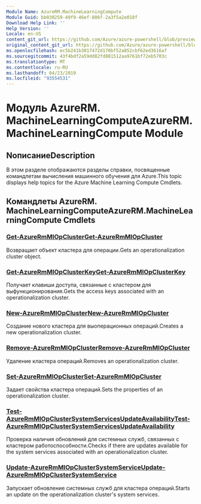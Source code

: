 ```yaml
---
Module Name: AzureRM.MachineLearningCompute
Module Guid: bb030259-49f9-46ef-806f-2a3f5a2e018f
Download Help Link: ''
Help Version: ''
Locale: en-US
content_git_url: https://github.com/Azure/azure-powershell/blob/preview/src/ResourceManager/MachineLearningCompute/Commands.MachineLearningCompute/help/AzureRM.MachineLearningCompute.md
original_content_git_url: https://github.com/Azure/azure-powershell/blob/preview/src/ResourceManager/MachineLearningCompute/Commands.MachineLearningCompute/help/AzureRM.MachineLearningCompute.md
ms.openlocfilehash: ec5b241b3017472d170bf52a852cbf62ed3616af
ms.sourcegitcommit: 43f4bdf2a59dd82fd881512aa9761bf72eb5703c
ms.translationtype: MT
ms.contentlocale: ru-RU
ms.lasthandoff: 04/23/2019
ms.locfileid: "93554531"
---
```

# <span data-ttu-id="9351a-101">Модуль AzureRM. MachineLearningCompute</span><span class="sxs-lookup"><span data-stu-id="9351a-101">AzureRM.MachineLearningCompute Module</span></span>
## <span data-ttu-id="9351a-102">Nописание</span><span class="sxs-lookup"><span data-stu-id="9351a-102">Description</span></span>
<span data-ttu-id="9351a-103">В этом разделе отображаются разделы справки, посвященные командлетам вычисления машинного обучения для Azure.</span><span class="sxs-lookup"><span data-stu-id="9351a-103">This topic displays help topics for the Azure Machine Learning Compute Cmdlets.</span></span>

## <span data-ttu-id="9351a-104">Командлеты AzureRM. MachineLearningCompute</span><span class="sxs-lookup"><span data-stu-id="9351a-104">AzureRM.MachineLearningCompute Cmdlets</span></span>
### [<span data-ttu-id="9351a-105">Get-AzureRmMlOpCluster</span><span class="sxs-lookup"><span data-stu-id="9351a-105">Get-AzureRmMlOpCluster</span></span>](Get-AzureRmMlOpCluster.md)
<span data-ttu-id="9351a-106">Возвращает объект кластера для операции.</span><span class="sxs-lookup"><span data-stu-id="9351a-106">Gets an operationalization cluster object.</span></span>

### [<span data-ttu-id="9351a-107">Get-AzureRmMlOpClusterKey</span><span class="sxs-lookup"><span data-stu-id="9351a-107">Get-AzureRmMlOpClusterKey</span></span>](Get-AzureRmMlOpClusterKey.md)
<span data-ttu-id="9351a-108">Получает клавиши доступа, связанные с кластером для выфункционирования.</span><span class="sxs-lookup"><span data-stu-id="9351a-108">Gets the access keys associated with an operationalization cluster.</span></span>

### [<span data-ttu-id="9351a-109">New-AzureRmMlOpCluster</span><span class="sxs-lookup"><span data-stu-id="9351a-109">New-AzureRmMlOpCluster</span></span>](New-AzureRmMlOpCluster.md)
<span data-ttu-id="9351a-110">Создание нового кластера для выоперационных операций.</span><span class="sxs-lookup"><span data-stu-id="9351a-110">Creates a new operationalization cluster.</span></span>

### [<span data-ttu-id="9351a-111">Remove-AzureRmMlOpCluster</span><span class="sxs-lookup"><span data-stu-id="9351a-111">Remove-AzureRmMlOpCluster</span></span>](Remove-AzureRmMlOpCluster.md)
<span data-ttu-id="9351a-112">Удаление кластера операций.</span><span class="sxs-lookup"><span data-stu-id="9351a-112">Removes an operationalization cluster.</span></span>

### [<span data-ttu-id="9351a-113">Set-AzureRmMlOpCluster</span><span class="sxs-lookup"><span data-stu-id="9351a-113">Set-AzureRmMlOpCluster</span></span>](Set-AzureRmMlOpCluster.md)
<span data-ttu-id="9351a-114">Задает свойства кластера операций.</span><span class="sxs-lookup"><span data-stu-id="9351a-114">Sets the properties of an operationalization cluster.</span></span>

### [<span data-ttu-id="9351a-115">Test-AzureRmMlOpClusterSystemServicesUpdateAvailability</span><span class="sxs-lookup"><span data-stu-id="9351a-115">Test-AzureRmMlOpClusterSystemServicesUpdateAvailability</span></span>](Test-AzureRmMlOpClusterSystemServicesUpdateAvailability.md)
<span data-ttu-id="9351a-116">Проверка наличия обновлений для системных служб, связанных с кластером работоспособности.</span><span class="sxs-lookup"><span data-stu-id="9351a-116">Checks if there are updates available for the system services associated with an operationalization cluster.</span></span>

### [<span data-ttu-id="9351a-117">Update-AzureRmMlOpClusterSystemService</span><span class="sxs-lookup"><span data-stu-id="9351a-117">Update-AzureRmMlOpClusterSystemService</span></span>](Update-AzureRmMlOpClusterSystemService.md)
<span data-ttu-id="9351a-118">Запускает обновление системных служб для кластера операций.</span><span class="sxs-lookup"><span data-stu-id="9351a-118">Starts an update on the operationalization cluster's system services.</span></span>

